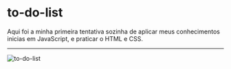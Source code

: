 # to-do-list
>
Aqui foi a minha primeira tentativa sozinha de aplicar meus conhecimentos inicias em JavaScript, e praticar o HTML e CSS.
>
-----------------------------------
![to-do-list](https://user-images.githubusercontent.com/116017647/236473984-7837759c-5f2f-454b-923b-35a2b76ffe19.png)
